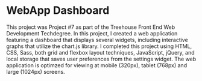 # WebApp Dashboard

This project was Project #7 as part of the Treehouse Front End Web Development Techdegree. In this project, I created a web application featuring a dashboard that displays several widgets, including interactive graphs that utilize the chart.js library. I completed this project using HTML, CSS, Sass, both grid and flexbox layout techniques, JavaScript, jQuery, and local storage that saves user preferences from the settings widget. The web application is optimzed for viewing at mobile (320px), tablet (768px) and large (1024px) screens.
